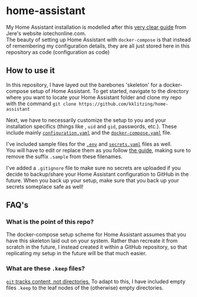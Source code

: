 # home-assistant

My Home Assistant installation is modelled after this [very clear guide](https://iotechonline.com/home-assistant-install-with-docker-compose/) from Jere's website iotechonline.com.  
The beauty of setting up Home Assistant with `docker-compose` is that instead of remembering my configuration details, they are all just stored here in this repository as code (configuration as code)  

## How to use it
In this repository, I have layed out the barebones 'skeleton' for a docker-compose setup of Home Assistant.  To get started, navigate to the directory where you want to locate your Home Assistant folder and clone my repo with the command `git clone https://github.com/kklitzing/home-assistant`  

Next, we have to necessarily customize the setup to you and your installation specifics (things like <hostip>, `uid` and `gid`, passwords, etc.).
These include mainly [`configuration.yaml`](hass-config/configuration.yaml) and the [`docker-compose.yaml`](docker-compose.yaml) file.  

  I've included sample files for the [`.env`](.env.sample) and [`secrets.yaml`](hass-config/secrets.yaml.sample) files as well.  
You will have to edit or replace them as you follow [the guide](https://iotechonline.com/home-assistant-install-with-docker-compose/), making sure to remove the suffix `.sample` from these filenames.

I've added a `.gitignore` file to make sure no secrets are uploaded if you decide to backup/share your Home Assistant configuration to GitHub in the future.
When you back up your setup, make sure that you back up your secrets someplace safe as well!

## FAQ's
### What is the point of this repo?
The docker-compose setup scheme for Home Assistant assumes that you have this skeleton laid out on your system.  Rather than recreate it from scratch in the future, I instead created it within a GitHub repository, so that replicating my setup in the future will be that much easier.
### What are these `.keep` files?
[`git` tracks content, not directories.](https://markmail.org/message/4eqjxx73opiswfis)  To adapt to this, I have included empty files `.keep` to the leaf nodes of the (otherwise) empty directories.
